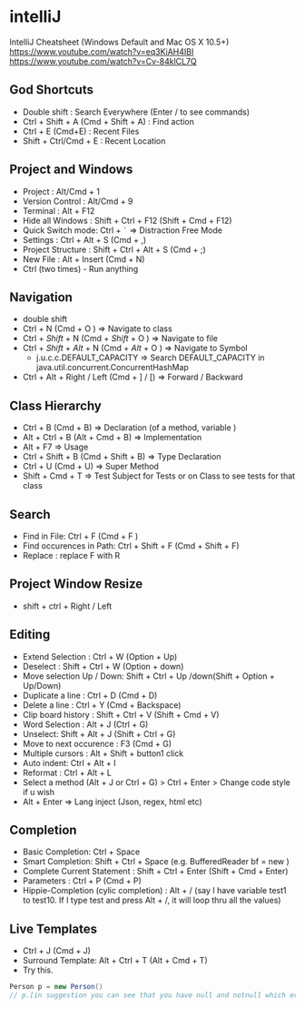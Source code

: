 # intelliJ
IntelliJ Cheatsheet (Windows Default and Mac OS X 10.5+)
https://www.youtube.com/watch?v=eq3KiAH4IBI
https://www.youtube.com/watch?v=Cv-84klCL7Q

## God Shortcuts
* Double shift : Search Everywhere (Enter / to see commands)
* Ctrl + Shift + A (Cmd + Shift + A) : Find action
* Ctrl + E (Cmd+E) : Recent Files
* Shift + Ctrl/Cmd + E : Recent Location

## Project and Windows
* Project : Alt/Cmd + 1 
* Version Control : Alt/Cmd + 9
* Terminal : Alt + F12
* Hide all Windows : Shift + Ctrl + F12 (Shift + Cmd + F12)
* Quick Switch mode: Ctrl + `` ` `` => Distraction Free Mode
* Settings : Ctrl + Alt + S (Cmd + ,)
* Project Structure : Shift + Ctrl + Alt + S (Cmd + ;)
* New File : Alt + Insert (Cmd + N)
* Ctrl (two times) - Run anything

## Navigation
* double shift
* Ctrl + N (Cmd + O ) => Navigate to class
* Ctrl + _*Shift*_ + N (Cmd + _*Shift*_ + O ) => Navigate to file
* Ctrl + _*Shift*_ + _*Alt*_ + N (Cmd + _*Alt*_ + O ) => Navigate to Symbol
  - j.u.c.c.DEFAULT_CAPACITY => Search DEFAULT_CAPACITY in java.util.concurrent.ConcurrentHashMap
* Ctrl + Alt + Right / Left (Cmd + ] / \[) => Forward / Backward

## Class Hierarchy
* Ctrl + B (Cmd + B) =>  Declaration (of a method, variable )
* Alt + Ctrl + B (Alt + Cmd + B) =>  Implementation
* Alt + F7 => Usage
* Ctrl + Shift + B (Cmd + Shift + B) => Type Declaration
* Ctrl + U (Cmd + U) => Super Method
* Shift + Cmd + T => Test Subject for Tests or on Class to see tests for that class


## Search 
* Find in File: Ctrl + F (Cmd + F ) 
* Find occurences in Path: Ctrl + Shift + F (Cmd + Shift + F)
* Replace : replace F with R

## Project Window Resize
* shift + ctrl + Right / Left

## Editing
* Extend Selection : Ctrl + W (Option + Up)
* Deselect : Shift + Ctrl + W (Option + down)
* Move selection Up / Down: Shift + Ctrl + Up /down(Shift + Option + Up/Down)
* Duplicate a line : Ctrl + D (Cmd + D)
* Delete a line : Ctrl + Y (Cmd + Backspace)
* Clip board history : Shift + Ctrl + V (Shift + Cmd + V)
* Word Selection : Alt + J (Ctrl + G)
* Unselect: Shift + Alt + J (Shift + Ctrl + G)
* Move to next occurence : F3 (Cmd + G)
* Multiple cursors : Alt + Shift + button1 click
* Auto indent: Ctrl + Alt + I 
* Reformat : Ctrl + Alt + L
* Select a method (Alt + J or Ctrl + G) > Ctrl + Enter > Change code style if u wish
* Alt + Enter => Lang inject (Json, regex, html etc)

## Completion
* Basic Completion: Ctrl + Space 
* Smart Completion: Shift + Ctrl + Space (e.g. BufferedReader bf = new <Use Smart not Basic>)
* Complete Current Statement : Shift + Ctrl + Enter (Shift + Cmd + Enter) 
* Parameters : Ctrl + P (Cmd + P)
* Hippie-Completion (cylic completion) : Alt + / (say I have variable test1 to test10. If I type test and press Alt + /, it will loop thru all the values)
  
 ## Live Templates
 * Ctrl + J (Cmd + J)
 * Surround Template: Alt + Ctrl + T (Alt + Cmd + T)
 * Try this. 
 ```Java
 Person p = new Person()
 // p.[in suggestion you can see that you have null and notnull which evaluates to expression]
 ```
 
